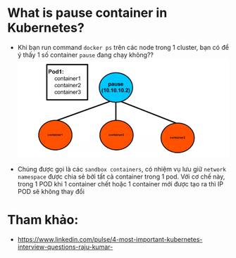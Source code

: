 # What is pause container in Kubernetes?
- Khi bạn run command ```docker ps``` trên các node trong 1 cluster, bạn có để ý  thấy 1 số container ```pause``` đang chạy không??
![alts](../images/pause1.png)

- Chúng được gọi là các ```sandbox containers```, có nhiệm vụ lưu giữ ```network namespace``` được chia sẻ bởi tất cả container trong 1 pod. Với cơ chế này, trong 1 POD khi 1 container chết hoặc 1 container mới được tạo ra thì IP POD sẽ không thay đổi


# Tham khảo:
- https://www.linkedin.com/pulse/4-most-important-kubernetes-interview-questions-raju-kumar- 